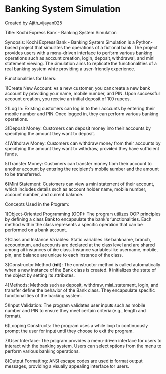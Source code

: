 # Banking System Simulation

Created by Ajith_vijayanD25

Title: Kochi Express Bank - Banking System Simulation

Synopsis:
Kochi Express Bank - Banking System Simulation is a Python-based project that simulates the operations of a fictional bank. The project provides users with a menu-driven interface to perform various banking operations such as account creation, login, deposit, withdrawal, and mini statement viewing. The simulation aims to replicate the functionalities of a real banking system while providing a user-friendly experience.

Functionalities for Users:

1)Create New Account: As a new customer, you can create a new bank account by providing your name, mobile number, and PIN. Upon successful account creation, you 
                       receive an initial deposit of 100 rupees.


2)Log In: Existing customers can log in to their accounts by entering their mobile number and PIN. Once logged in, they can perform various banking operations.


3)Deposit Money: Customers can deposit money into their accounts by specifying the amount they want to deposit.


4)Withdraw Money: Customers can withdraw money from their accounts by specifying the amount they want to withdraw, provided they have sufficient funds.


5)Transfer Money: Customers can transfer money from their account to another account by entering the recipient's mobile number and the amount to be transferred.


6)Mini Statement: Customers can view a mini statement of their account, which includes details such as account holder name, mobile number, account number, and current 
                   balance.


Concepts Used in the Program:

1)Object-Oriented Programming (OOP): The program utilizes OOP principles by defining a class Bank to encapsulate the bank's functionalities. Each method within the 
                                     class represents a specific operation that can be performed on a bank account.


2)Class and Instance Variables: Static variables like bankname, branch, accountnum, and accounts are declared at the class level and are shared among all instances of 
                                 the class. Instance variables like username, mobile, pin, and balance are unique to each instance of the class.


3)Constructor Method (__init__): The constructor method is called automatically when a new instance of the Bank class is created. It initializes the state of the 
                                 object by setting its attributes.


4)Methods: Methods such as deposit, withdraw, mini_statement, login, and transfer define the behavior of the Bank class. They encapsulate specific functionalities of 
           the banking system.


5)Input Validation: The program validates user inputs such as mobile number and PIN to ensure they meet certain criteria (e.g., length and format).


6)Looping Constructs: The program uses a while loop to continuously prompt the user for input until they choose to exit the program.


7)User Interface: The program provides a menu-driven interface for users to interact with the banking system. Users can select options from the menu to perform various 
                   banking operations.


8)Output Formatting: ANSI escape codes are used to format output messages, providing a visually appealing interface for users.


